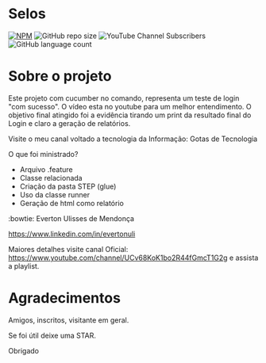 # Selos 
[![NPM](https://img.shields.io/npm/l/react)](https://github.com/evertonulisystem/avaliacao-aluno/blob/master/LICENSE) ![GitHub repo size](https://img.shields.io/github/repo-size/evertonulisystem/avaliacao-aluno) ![YouTube Channel Subscribers](https://img.shields.io/youtube/channel/subscribers/UCv68KoK1bo2R44fGmcT1G2g?label=INSCREVA-SE&style=social) ![GitHub language count](https://img.shields.io/github/languages/count/EVERTONULISYSTEM/avaliacao-aluno)

# Sobre o projeto
Este projeto com cucumber no comando, representa um teste de login "com sucesso".
O vídeo esta no youtube para um melhor entendimento. O objetivo final atingido foi a evidência tirando um print da resultado final do Login e claro a geração de relatórios.


Visite o meu canal voltado a tecnologia da Informação: Gotas de Tecnologia

O que foi ministrado?
- Arquivo .feature
- Classe relacionada
- Criação da pasta STEP (glue)
- Uso da classe runner
- Geração de html como relatório

:bowtie: Everton Ulisses de Mendonça

https://www.linkedin.com/in/evertonuli

Maiores detalhes visite canal Oficial: https://www.youtube.com/channel/UCv68KoK1bo2R44fGmcT1G2g e assista a playlist.

# Agradecimentos
Amigos, inscritos, visitante em geral.

Se foi útil deixe uma STAR.

Obrigado
